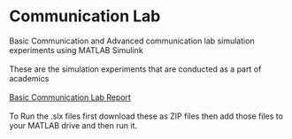 # Communication Lab
Basic Communication and Advanced communication lab simulation experiments using MATLAB Simulink
<br></br>
These are the simulation experiments that are conducted as a part of academics
<br></br>
<a href="https://drive.google.com/file/d/1wKG9j3-dU0qobFZ240Pdvi83vvUAhtCl/view" target="_blank"> Basic Communication Lab Report </a>
<br></br>To Run the .slx files first download these as ZIP files then add those files to your MATLAB drive and then run it.
